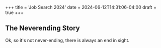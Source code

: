 +++
title = 'Job Search 2024'
date = 2024-06-12T14:31:06-04:00
draft = true
+++

## The Neverending Story

Ok, so it's not never-ending, there is always an end in sight. 
